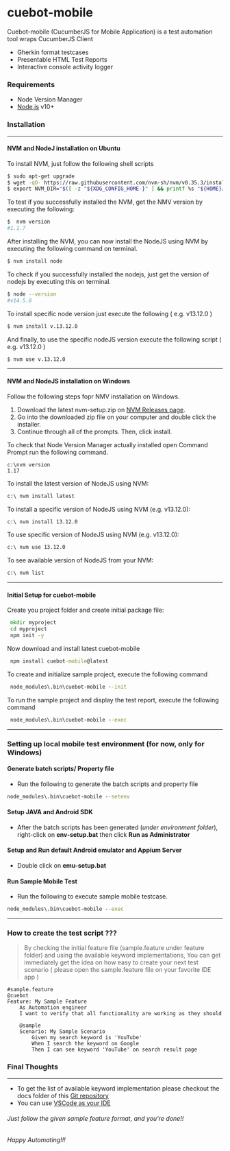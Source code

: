 # cuebot-mobile

Cuebot-mobile (CucumberJS for Mobile Application) is a test automation tool wraps CucumberJS Client

- Gherkin format testcases
- Presentable HTML Test Reports
- Interactive console activity logger

### Requirements

- Node Version Manager
- [Node.js](https://nodejs.org/) v10+

### Installation

---

#### NVM and NodeJ installation on Ubuntu

To install NVM, just follow the following shell scripts

```sh
$ sudo apt-get upgrade
$ wget -qO- https://raw.githubusercontent.com/nvm-sh/nvm/v0.35.3/install.sh | bash
$ export NVM_DIR="$([ -z "${XDG_CONFIG_HOME-}" ] && printf %s "${HOME}/.nvm" || printf %s "${XDG_CONFIG_HOME}/nvm")"[ -s "$NVM_DIR/nvm.sh" ] && \. "$NVM_DIR/nvm.sh"
```

To test if you successfully installed the NVM, get the NMV version by executing the following:

```sh
$  nvm version
#1.1.7
```

After installing the NVM, you can now install the NodeJS using NVM by executing the following command on terminal.

```sh
$ nvm install node
```

To check if you successfully installed the nodejs, just get the version of nodejs by executing this on terminal.

```sh
$ node --version
#v14.5.0
```

To install specific node version just execute the following ( e.g. v13.12.0 )

```sh
$ nvm install v.13.12.0
```

And finally, to use the specific nodeJS version execute the following script ( e.g. v13.12.0 )

```sh
$ nvm use v.13.12.0
```

---

#### NVM and NodeJS installation on Windows

Follow the following steps fopr NMV installation on Windows.

1.  Download the latest nvm-setup.zip on [NVM Releases page](https://github.com/coreybutler/nvm-windows/releases).
2.  Go into the downloaded zip file on your computer and double click the installer.
3.  Continue through all of the prompts. Then, click install.

To check that Node Version Manager actually installed open Command Prompt run the following command.

```
c:\nvm version
1.17
```

To install the latest version of NodeJS using NVM:

```cmd
c:\ nvm install latest
```

To install a specific version of NodeJS using NVM (e.g. v13.12.0):

```cmd
c:\ nvm install 13.12.0
```

To use specific version of NodeJS using NVM (e.g. v13.12.0):

```cmd
c:\ nvm use 13.12.0
```

To see available version of NodeJS from your NVM:

```cmd
c:\ nvm list
```

---

#### Initial Setup for cuebot-mobile

Create you project folder and create initial package file:

```cmd
 mkdir myproject
 cd myproject
 npm init -y
```

Now download and install latest cuebot-mobile

```cmd
 npm install cuebot-mobile@latest
```

To create and initialize sample project, execute the following command

```cmd
 node_modules\.bin\cuebot-mobile --init
```

To run the sample project and display the test report, execute the following command

```cmd
 node_modules\.bin\cuebot-mobile --exec
```

---

### Setting up local mobile test environment (for now, only for Windows)

#### Generate batch scripts/ Property file

- Run the following to generate the batch scripts and property file

```cmd
node_modules\.bin\cuebot-mobile --setenv
```

#### Setup JAVA and Android SDK

- After the batch scripts has been generated (_under environment folder_),
  right-click on **env-setup.bat** then click **Run as Administrator**

#### Setup and Run default Android emulator and Appium Server

- Double click on **emu-setup.bat**

#### Run Sample Mobile Test

- Run the following to execute sample mobile testcase.

```cmd
node_modules\.bin\cuebot-mobile --exec
```

---

### How to create the test script ???

> By checking the initial feature file (sample.feature under feature folder) and using the available keyword implementations,
> You can get immediately get the idea on how easy to create your next test scenario
> ( please open the sample.feature file on your favorite IDE app )

```
#sample.feature
@cuebot
Feature: My Sample Feature
	As Automation engineer
	I want to verify that all functionality are working as they should

	@sample
	Scenario: My Sample Scenario
		Given my search keyword is 'YouTube'
		When I search the keyword on Google
		Then I can see keyword 'YouTube' on search result page
```

### Final Thoughts

---

- To get the list of available keyword implementation please checkout the docs folder of this [Git repository](https://github.com/jmagaru/cuebot-mobile)
- You can use [VSCode as your IDE](https://code.visualstudio.com/)

###### Just follow the given sample feature format, and you're done!!

###### Happy Automating!!!
